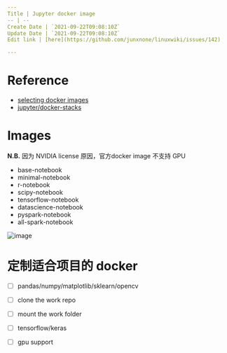 ```yaml
---
Title | Jupyter docker image
-- | --
Create Date | `2021-09-22T09:08:10Z`
Update Date | `2021-09-22T09:08:10Z`
Edit link | [here](https://github.com/junxnone/linuxwiki/issues/142)

---
```

# Reference
- [selecting docker images](https://jupyter-docker-stacks.readthedocs.io/en/latest/using/selecting.html)
- [jupyter/docker-stacks](https://github.com/jupyter/docker-stacks)

# Images
**N.B.**
因为 NVIDIA license 原因，官方docker image 不支持 GPU

- base-notebook
- minimal-notebook
- r-notebook
- scipy-notebook
- tensorflow-notebook
- datascience-notebook
- pyspark-notebook
- all-spark-notebook

![image](https://user-images.githubusercontent.com/2216970/64486768-09884980-d264-11e9-9331-fbf6c8b1184d.png)

# 定制适合项目的 docker
- [ ] pandas/numpy/matplotlib/sklearn/opencv
- [ ] clone the work repo
- [ ] mount the work folder
- [ ] tensorflow/keras
- [ ] gpu support

